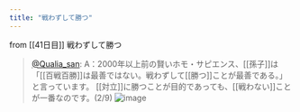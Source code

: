 ```yaml
---
title: "戦わずして勝つ"
---
```


from [[41日目]]
戦わずして勝つ
> [@Qualia_san](https://twitter.com/Qualia_san/status/1600139734260801536?s=20&t=LsKWK1DpZey1767ejIcZ9Q): A：2000年以上前の賢いホモ・サピエンス、[[孫子]]は「[[百戦百勝]]は最善ではない。戦わずして[[勝つ]]ことが最善である。」と言っています。
> [[対立]]に勝つことが目的であっても、[[戦わない]]ことが一番なのです。(2/9)
> ![image](https://pbs.twimg.com/media/FjTVXahVEAIfPHj.png)
